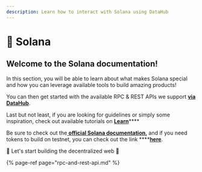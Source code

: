 ```yaml
---
description: Learn how to interact with Solana using DataHub
---
```


# 🔋 Solana

## Welcome to the Solana documentation! <a id="welcome-to-the-polkadot-documentation"></a>

In this section, you will be able to learn about what makes Solana special and how you can leverage available tools to build amazing products!

You can then get started with the available RPC & REST APIs we support [**via DataHub**](https://datahub.figment.io/sign_up?service=solana).

Last but not least, if you are looking for guidelines or simply some inspiration, check out available tutorials on [**Learn**](https://learn.figment.io/protocols/solana)\*\*\*\*

Be sure to check out the[ **official Solana documentation**](https://docs.solana.com/)**,** and if you need tokens to build on testnet, you can check out the link ****[**here**](https://solfaucet.com/). 

🚀 Let's start building the decentralized web 🚀

{% page-ref page="rpc-and-rest-api.md" %}

